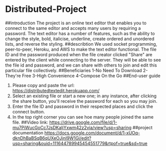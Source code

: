 # Distributed-Project
##introduction
The project is an online text editor that enables you to connect to the same editor and accepts many users by requiring a password. The text editor has a number of features, such as the ability to change the style, bold, italicise, underline, create ordered and unordered lists, and reverse the styling.
##describtion
We used socket programming, peer-to-peer, Heroku, and AWS to make the text editor functional. The file ID and the password produced when the file creator clicked "Share" are entered by the client while connecting to the server. They will be able to see the file id and password, and we can share with others to join and edit this particular file collectively.
##Beneficiaries 
  1-No Need To Download
  2-They're Free
  3-High Convenience
  4-Compose On the Go
 ##End-user guide
  1.	Please copy and paste the url: https://distributedtextedit.herokuapp.com/
  2.	Select an existing file or start a new one; in any instance, after clicking the share button, you'll receive the password for each so you may join.
  3.	Enter the file ID and password in their respected places and click the connect button.
  4.	In the top right corner you can see hoe many people joined the same file.
##Video
link: https://drive.google.com/file/d/1-mu7PiWucGoCc7JsDKaIjYxwm42z2via/view?usp=sharing
##project documentation
https://docs.google.com/document/d/1-xUOq-dknDhBaBSqB6qUXeOJjnI9W1Gi/edit?usp=sharing&ouid=111644789945454551779&rtpof=true&sd=true
